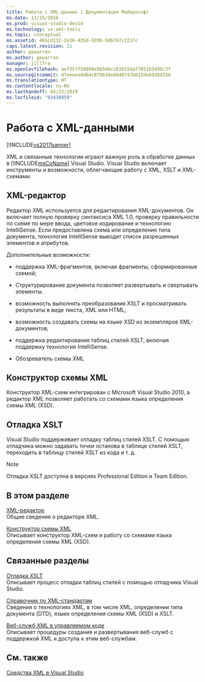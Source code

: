 ```yaml
---
title: Работа с XML-данных | Документация Майкрософт
ms.date: 11/15/2016
ms.prod: visual-studio-dev14
ms.technology: vs-xml-tools
ms.topic: conceptual
ms.assetid: 465cd132-2e36-435d-920b-50b767c2217c
caps.latest.revision: 11
author: gewarren
ms.author: gewarren
manager: jillfra
ms.openlocfilehash: aef35ff50080e9b596cc63915da77851b549bc3f
ms.sourcegitcommit: 47eeeeadd84c879636e9d48747b615de69384356
ms.translationtype: HT
ms.contentlocale: ru-RU
ms.lasthandoff: 04/23/2019
ms.locfileid: "63438859"
---
```

# <a name="working-with-xml-data"></a>Работа с XML-данными
[!INCLUDE[vs2017banner](../includes/vs2017banner.md)]

XML и связанные технологии играют важную роль в обработке данных в [!INCLUDE[msCoName](../includes/msconame-md.md)] Visual Studio. Visual Studio включает инструменты и возможности, облегчающие работу с XML, XSLT и XML-схемами.  
  
## <a name="xml-editor"></a>XML-редактор  
 Редактор XML используется для редактирования XML-документов. Он включает полную проверку синтаксиса XML 1.0, проверку правильности по схеме по мере ввода, цветовое кодирование и технологию IntelliSense. Если предоставлена схема или определение типа документа, технология IntelliSense выводит список разрешенных элементов и атрибутов.  
  
 Дополнительные возможности:  
  
- поддержка XML-фрагментов, включая фрагменты, сформированные схемой;  
  
- Структурирование документа позволяет развертывать и свертывать элементы.  
  
- возможность выполнять преобразования XSLT и просматривать результаты в виде текста, XML или HTML;  
  
- возможность создавать схемы на языке XSD из экземпляров XML-документов;  
  
- поддержка редактирования таблиц стилей XSLT, включая поддержку технологии IntelliSense.  
  
- Обозреватель схемы XML  
  
## <a name="xml-schema-designer"></a>Конструктор схемы XML  
 Конструктор XML-схем интегрирован с Microsoft Visual Studio 2010, а редактор XML позволяет работать со схемами языка определения схемы XML (XSD).  
  
## <a name="xslt-debugging"></a>Отладка XSLT  
 Visual Studio поддерживает отладку таблиц стилей XSLT. С помощью отладчика можно задавать точки останова в таблице стилей XSLT, переходить в таблицу стилей XSLT из кода и т. д.  
  
> [!NOTE]
> Отладка XSLT доступна в версиях Professional Edition и Team Edition.  
  
## <a name="in-this-section"></a>В этом разделе  
 [XML-редактор](../xml-tools/xml-editor.md)  
 Общие сведения о редакторе XML.  
  
 [Конструктор схемы XML](../xml-tools/xml-schema-designer.md)  
 Описывает конструктор XML-схем и работу со схемами языка определения схемы XML (XSD).  
  
## <a name="related-sections"></a>Связанные разделы  
 [Отладка XSLT](../xml-tools/debugging-xslt.md)  
 Описывает процесс отладки таблиц стилей с помощью отладчика Visual Studio.  
  
 [Справочник по XML-стандартам](http://msdn.microsoft.com/79c78508-c9d0-423a-a00f-672e855de401)  
 Сведения о технологиях XML, в том числе XML, определении типа документа (DTD), языке определения схемы XML (XSD) и XSLT.
  
 [Веб-служб XML в управляемом коде](http://msdn.microsoft.com/c9a7dc25-3e68-4723-bfb7-de4320830196)  
 Описывает процедуры создания и развертывания веб-служб с поддержкой XML и доступа к этим веб-службам.  
  
## <a name="see-also"></a>См. также  
 [Средства XML в Visual Studio](../xml-tools/xml-tools-in-visual-studio.md)